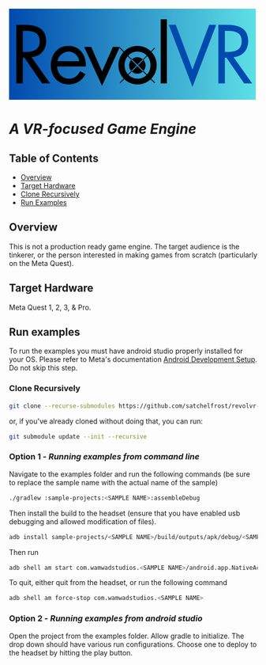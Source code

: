 ![](logo.png)
# *A VR-focused Game Engine*

## Table of Contents
* [Overview](#overview)
* [Target Hardware](#target-hardware)
* [Clone Recursively](#clone-recursively)
* [Run Examples](#run-examples)

## Overview
This is not a production ready game engine. The target audience is the tinkerer, or the person interested in making games from scratch (particularly on the Meta Quest).

## Target Hardware
Meta Quest 1, 2, 3, & Pro.

## Run examples

To run the examples you must have android studio properly installed for your OS. Please refer to Meta's documentation [Android Development Setup](https://developer.oculus.com/documentation/native/android/mobile-studio-setup-android/). Do not skip this step.

### Clone Recursively

```bash
git clone --recurse-submodules https://github.com/satchelfrost/revolvr-sample-project.git
```

or, if you've already cloned without doing that, you can run:

```bash
git submodule update --init --recursive
```

### Option 1 - *Running examples from command line*

Navigate to the examples folder and run the following commands (be sure to replace the sample name with the actual name of the sample)

```bash
./gradlew :sample-projects:<SAMPLE NAME>:assembleDebug
```

Then install the build to the headset (ensure that you have enabled usb debugging and allowed modification of files).

```bash
adb install sample-projects/<SAMPLE NAME>/build/outputs/apk/debug/<SAMPLE NAME>-debug.apk
```

Then run

```bash
adb shell am start com.wamwadstudios.<SAMPLE NAME>/android.app.NativeActivity
```

To quit, either quit from the headset, or run the following command

```bash
adb shell am force-stop com.wamwadstudios.<SAMPLE NAME>
```

### Option 2 - *Running examples from android studio*

Open the project from the examples folder. Allow gradle to initialize. The drop down should have various run configurations. Choose one to deploy to the headset by hitting the play button.